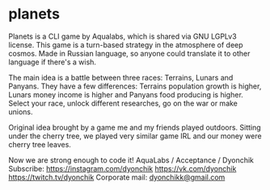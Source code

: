 # planets
Planets is a CLI game by Aqualabs, which is shared via GNU LGPLv3 license.
This game is a turn-based strategy in the atmosphere of deep cosmos.
Made in Russian language, so anyone could translate it to other language if there's a wish.


The main idea is a battle between three races: Terrains, Lunars and Panyans. They have a few differences: Terrains population growth is higher, Lunars money income is higher and Panyans food producing is higher.
Select your race, unlock different researches, go on the war or make unions.

Original idea brought by a game me and my friends played outdoors. Sitting under the cherry tree, we played very similar game IRL and our money were cherry tree leaves.

Now we are strong enough to code it!
AquaLabs / Acceptance / Dyonchik
Subscribe:
https://instagram.com/dyonchik
https://vk.com/dyonchik
https://twitch.tv/dyonchik
Corporate mail: dyonchikk@gmail.com

